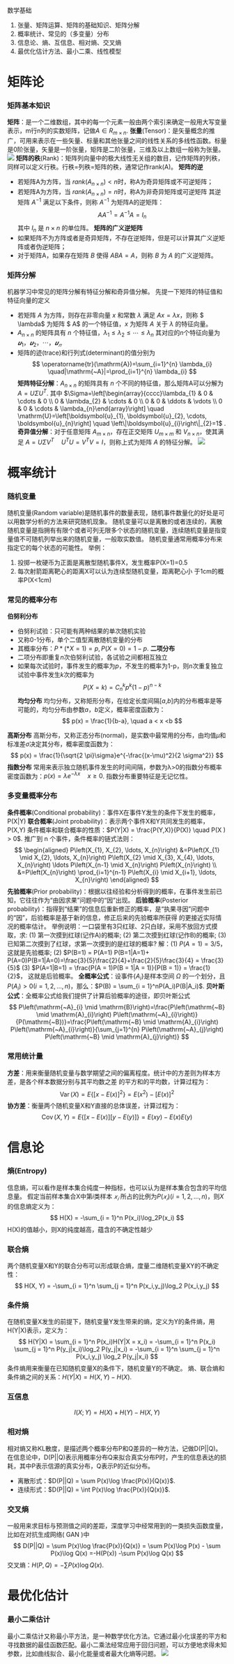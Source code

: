 数学基础
1. 张量、矩阵运算、矩阵的基础知识、矩阵分解
2. 概率统计、常见的（多变量）分布
3. 信息论、熵、互信息、相对熵、交叉熵
4. 最优化估计方法、最小二乘、线性模型
# 矩阵论
### 矩阵基本知识
**矩阵**：是一个二维数组，其中的每一个元素一般由两个索引来确定一般用大写变量表示，m行n列的实数矩阵，记做$A \in R_{m \times n}$.
**张量**(Tensor)：是矢量概念的推广，可用来表示在一些矢量、标量和其他张量之间的线性关系的多线性函数。标量是0阶张量，矢量是一阶张量，矩阵是二阶张量，三维及以上数组一般称为张量。
![](../imgs/02.数学基础/2.3.png)
**矩阵的秩**(Rank)：矩阵列向量中的极大线性无关组的数目，记作矩阵的列秩，同样可以定义行秩。行秩=列秩=矩阵的秩，通常记作rank(A)。
**矩阵的逆**
- 若矩阵A为方阵，当 $rank(A_{n×n})<n$时，称A为奇异矩阵或不可逆矩阵；
- 若矩阵A为方阵，当 $rank(A_{n×n})=n$时，称A为非奇异矩阵或可逆矩阵
其逆矩阵 $A^{-1}$ 满足以下条件，则称 $A^{-1}$ 为矩阵A的逆矩阵：
$$
AA^{-1} = A^{-1}A = I_n
$$
其中 $I_n$ 是 $n×n$ 的单位阵。
**矩阵的广义逆矩阵**
- 如果矩阵不为方阵或者是奇异矩阵，不存在逆矩阵，但是可以计算其广义逆矩阵或者伪逆矩阵；
- 对于矩阵A，如果存在矩阵 $B$ 使得 $ABA=A$，则称 $B$ 为 $A$ 的广义逆矩阵。
### 矩阵分解
机器学习中常见的矩阵分解有特征分解和奇异值分解。
先提一下矩阵的特征值和特征向量的定义
- 若矩阵 $A$ 为方阵，则存在非零向量 $x$ 和常数 $\lambda$ 满足 $Ax=\lambda x$，则称 $ \lambda$ 为矩阵 $ A$ 的一个特征值，$x$ 为矩阵 $A$ 关于 $\lambda$ 的特征向量。
- $A_{n \times n}$ 的矩阵具有 $n$ 个特征值，$λ_1 ≤ λ_2 ≤ ⋯ ≤ λ_n$ 其对应的*n*个特征向量为 $𝒖_1，𝒖_2， ⋯ ，𝒖_𝑛$
- 矩阵的迹(trace)和行列式(determinant)的值分别为
$$
\operatorname{tr}(\mathrm{A})=\sum_{i=1}^{n} \lambda_{i} \quad|\mathrm{~A}|=\prod_{i=1}^{n} \lambda_{i}
$$
**矩阵特征分解**：$A_{n \times n}$ 的矩阵具有 $n$ 个不同的特征值，那么矩阵A可以分解为 $A = U\Sigma U^{T}$.
其中 $\Sigma=\left[\begin{array}{cccc}\lambda_{1} & 0 & \cdots & 0 \\ 0 & \lambda_{2} & \cdots & 0 \\ 0 & 0 & \ddots & \vdots \\ 0 & 0 & \cdots & \lambda_{n}\end{array}\right] \quad \mathrm{U}=\left[\boldsymbol{u}_{1}, \boldsymbol{u}_{2}, \cdots, \boldsymbol{u}_{n}\right] \quad \left\|\boldsymbol{u}_{i}\right\|_{2}=1$ .
**奇异值分解**：对于任意矩阵 $A_{m \times n}$，存在正交矩阵 $U_{m \times m}$ 和 $V_{n \times n}$，使其满足 $A = U \Sigma V^{T} \quad U^T U = V^T V = I$，则称上式为矩阵 $A$ 的特征分解。
![](../imgs/02.数学基础/2.1.png)
# 概率统计
### 随机变量
随机变量(Random variable)是随机事件的数量表现，随机事件数量化的好处是可以用数学分析的方法来研究随机现象。
随机变量可以是离散的或者连续的，离散随机变量是指拥有有限个或者可列无限多个状态的随机变量，连续随机变量是指变量值不可随机列举出来的随机变量，一般取实数值。
随机变量通常用概率分布来指定它的每个状态的可能性。
举例：
1. 投掷一枚硬币为正面是离散型随机事件X，发生概率P(X=1)=0.5
2. 每次射箭距离靶心的距离X可以认为连续型随机变量，距离靶心小 于1cm的概率P(X<1cm)
### 常见的概率分布
**伯努利分布**
- 伯努利试验：只可能有两种结果的单次随机实验
- 又称0-1分布，单个二值型离散随机变量的分布
- 其概率分布：$P*(*X=1)=p,P(X=0)=1-p$.
**二项分布**
- 二项分布即重复*n*次伯努利试验，各试验之间都相互独立
- 如果每次试验时，事件发生的概率为*p*，不发生的概率为1-p，则*n*次重复独立试验中事件发生*k*次的概率为
$$
P(X = k) = C_n^kp^k(1-p)^{n-k}
$$
**均匀分布**
均匀分布，又称矩形分布，在给定长度间隔[*a*,*b*]内的分布概率是等可能的，均匀分布由参数*a*，*b*定义，概率密度函数为：
$$
p(x) = \frac{1}{b-a}, \quad a < x <b
$$

**高斯分布**
高斯分布，又称正态分布(normal)，是实数中最常用的分布，由均值*μ*和标准差*σ*决定其分布，概率密度函数为：
$$
p(x) = \frac{1}{\sqrt{2 \pi}\sigma}e^{-\frac{(x-\mu)^2}{2 \sigma^2}}
$$
**指数分布**
常用来表示独立随机事件发生的时间间隔，参数为λ>0的指数分布概率密度函数为：$p(x) = \lambda e^{-\lambda x} \quad x \geq 0$. 指数分布重要特征是无记忆性。
### 多变量概率分布
**条件概率**(Conditional probability)：事件X在事件Y发生的条件下发生的概率，P(X|Y)
**联合概率**(Joint probability)：表示两个事件X和Y共同发生的概率，P(X,Y)
条件概率和联合概率的性质：$P(Y|X) = \frac{P(Y,X)}{P(X)} \quad P(X ) > 0$.
推广到 n 个事件，条件概率的链式法则：
$$
\begin{aligned} P\left(X_{1}, X_{2}, \ldots, X_{n}\right) &=P\left(X_{1} \mid X_{2}, \ldots, X_{n}\right) P\left(X_{2} \mid X_{3}, X_{4}, \ldots, X_{n}\right) \ldots P\left(X_{n-1} \mid X_{n}\right) P\left(X_{n}\right) \\ &=P\left(X_{n}\right) \prod_{i=1}^{n-1} P\left(X_{i} \mid X_{i+1}, \ldots, X_{n}\right) \end{aligned}
$$
**先验概率**(Prior probability)：根据以往经验和分析得到的概率，在事件发生前已知，它往往作为“由因求果”问题中的“因”出现。
**后验概率**(Posterior probability)：指得到“结果”的信息后重新修正的概率，是“执果寻因”问题中 的“因”，后验概率是基于新的信息，修正后来的先验概率所获得 的更接近实际情况的概率估计。
举例说明：一口袋里有3只红球、2只白球，采用不放回方式摸取，求:
(1) 第一次摸到红球(记作A)的概率;
(2) 第二次摸到红球(记作B)的概率;
(3) 已知第二次摸到了红球，求第一次摸到的是红球的概率?
解：(1) $P(A=1) = 3/5$， 这就是先验概率;
(2) $P(B=1) = P(A=1) P(B=1|A=1)+ P(A=0)P(B=1|A=0)=\frac{3}{5}\frac{2}{4}+\frac{2}{5}\frac{3}{4} = \frac{3}{5}$
(3) $P(A=1|B=1) = \frac{P(A = 1)P(B = 1|A = 1)}{P(B = 1)} = \frac{1}{2}$， 这就是后验概率。
**全概率公式**：设事件$\{A_i\}$是样本空间 $Ω$ 的一个划分，且$P(A_i)>0(i=1,2,...,n)$，那么：$P(B) = \sum_{i = 1}^nP(A_i)P(B|A_i)$.
**贝叶斯公式**：全概率公式给我们提供了计算后验概率的途径，即贝叶斯公式
$$
P\left(\mathrm{~A}_{i} \mid \mathrm{B}\right)=\frac{P\left(\mathrm{~B} \mid \mathrm{A}_{i}\right) P\left(\mathrm{~A}_{i}\right)}{P(\mathrm{~B})}=\frac{P\left(\mathrm{~B} \mid \mathrm{A}_{i}\right) P\left(\mathrm{~A}_{i}\right)}{\sum_{j=1}^{n} P\left(\mathrm{~A}_{j}\right) P\left(\mathrm{~B} \mid \mathrm{A}_{j}\right)}
$$
### 常用统计量
**方差**：用来衡量随机变量与数学期望之间的偏离程度。统计中的方差则为样本方差，是各个样本数据分别与其平均数之差 的平方和的平均数，计算过程为：
$$
\operatorname{Var}(X)=E\left\{[x-E(x)]^{2}\right\}=E\left(x^{2}\right)-[E(x)]^{2}
$$
**协方差**：衡量两个随机变量X和Y直接的总体误差，计算过程为：
$$
\operatorname{Cov}(X,Y)=E\left\{[x-E(x)][y-E(y)]\right\}=E\left(xy\right)-E(x)E(y)
$$
# 信息论
### 熵(Entropy)
信息熵，可以看作是样本集合纯度一种指标，也可以认为是样本集合包含的平均信息量。
假定当前样本集合X中第*i*类样本 $𝑥_𝑖$ 所占的比例为$P(𝑥_𝑖)(i=1,2,...,n)$，则*X*的信息熵定义为：
$$
H(X) = -\sum_{i = 1}^n P(x_i)\log_2P(x_i)
$$
H(X)的值越小，则X的纯度越高，蕴含的不确定性越少
### 联合熵
两个随机变量X和Y的联合分布可以形成联合熵，度量二维随机变量XY的不确定性：
$$
H(X, Y) = -\sum_{i = 1}^n \sum_{j = 1}^n P(x_i,y_j)\log_2 P(x_i,y_j)
$$
### 条件熵
在随机变量X发生的前提下，随机变量Y发生带来的熵，定义为Y的条件熵，用H(Y|X)表示，定义为：
$$
H(Y|X) = \sum_{i = 1}^n P(x_i)H(Y|X = x_i)
= -\sum_{i = 1}^n P(x_i) \sum_{j = 1}^n P(y_j|x_i)\log_2 
P(y_j|x_i)
= -\sum_{i = 1}^n \sum_{j = 1}^n P(x_i,y_j) \log_2 
P(y_j|x_i)
$$
条件熵用来衡量在已知随机变量X的条件下，随机变量Y的不确定。 熵、联合熵和条件熵之间的关系：$H(Y|X) = H(X,Y)-H(X)$.
### 互信息
$$
I(X;Y) = H(X)+H(Y)-H(X,Y)
$$
### 相对熵
相对熵又称KL散度，是描述两个概率分布P和Q差异的一种方法，记做D(P||Q)。在信息论中，D(P||Q)表示用概率分布Q来拟合真实分布P时，产生的信息表达的损耗，其中P表示信源的真实分布，Q表示P的近似分布。
- 离散形式：$D(P||Q) = \sum P(x)\log \frac{P(x)}{Q(x)}$.
- 连续形式：$D(P||Q) = \int P(x)\log \frac{P(x)}{Q(x)}$.
### 交叉熵
一般用来求目标与预测值之间的差距，深度学习中经常用到的一类损失函数度量，比如在对抗生成网络( GAN )中
$$
D(P||Q) = \sum P(x)\log \frac{P(x)}{Q(x)}
= \sum P(x)\log P(x) -  \sum P(x)\log Q(x)
=-H(P(x)) -\sum P(x)\log Q(x)
$$
交叉熵：$H(P,Q) = -\sum P(x)\log Q(x)$.
# 最优化估计
### 最小二乘估计
最小二乘估计又称最小平方法，是一种数学优化方法。它通过最小化误差的平方和寻找数据的最佳函数匹配。最小二乘法经常应用于回归问题，可以方便地求得未知参数，比如曲线拟合、最小化能量或者最大化熵等问题。
![](../imgs/02.数学基础/2.2.png)


